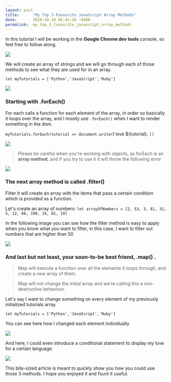 ```yaml
---
layout: post
title:      "My Top 3 Favourite JavaScript Array Methods"
date:       2020-10-18 06:45:28 -0400
permalink:  my_top_3_favourite_javascript_array_methods
---
```




In this tutorial I will be working in the **Google Chrome dev tools** console, so feel free to follow along.


![](https://i.imgur.com/j3GVn2O.png)



We will create an array of strings and we will go through each of those methods to see what they are used for in an array.

`let myTutorials = ['Python','JavaScript','Ruby']`

![](https://i.imgur.com/YgF6e8y.png)

### Starting with .forEach()

For each calls a function for each element of the array, in order so basically it loops over the array, and I mostly use `.forEach()` when I want to render something in the dom.

`myTutorials.forEach(tutorial => document.write(`I love ${tutorial}. `))`

![](https://i.imgur.com/hfCWAzB.png)

> Please be careful when you're working with objects, as forEach is an **array method**, and if you try to use it it will throw the following error

![](https://i.imgur.com/c9UFgKH.png)


### The next array method is called .filter() 

Filter it will create an array with the items that pass a certain condition which is provided as a function.

Let's create an array of numbers: `let arrayOfNumbers = [2, 53, 3, 81, 31, 5, 12, 66, 199, 34, 81, 19]`

In the following image you can see how the filter method is easy to apply when you know what you want to filter, in this case, I want to filter out numbers that are higher than 50

![](https://i.imgur.com/JT3XcXD.png)

### And last but not least, your soon-to-be best friend, .map() .

> Map will execute a function over all the elements it loops through, and create a new array of them. 

> Map will not change the initial array and we're calling this a non-destructive behaviour. 

Let's say I want to change something on every element of my previously initialized tutorials array

`let myTutorials = ['Python','JavaScript','Ruby']`

You can see here how I changed each element individually

![](https://i.imgur.com/WznO5af.png)

And here, I could even introduce a conditional statement to display my love for a certain language.

![](https://i.imgur.com/UpffdI0.png)


This bite-sized article is meant to quickly show you how you could use those 3 methods. I hope you enjoyed it and fount it useful.







